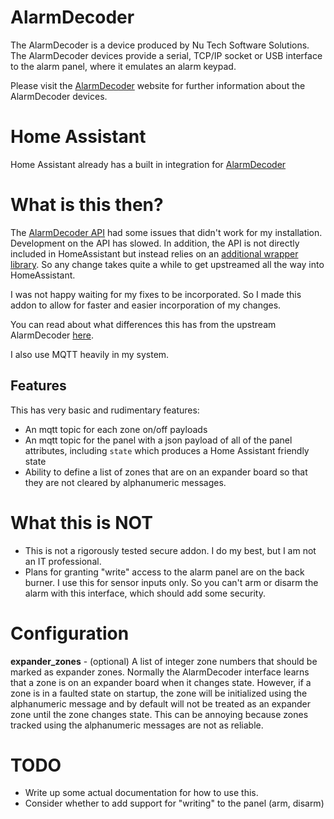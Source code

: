 # AlarmDecoder

The AlarmDecoder is a device produced by Nu Tech Software Solutions. The
AlarmDecoder devices provide a serial, TCP/IP socket or USB interface to the
alarm panel, where it emulates an alarm keypad.

Please visit the [AlarmDecoder](https://www.alarmdecoder.com/index.php) website
for further information about the AlarmDecoder devices.

# Home Assistant

Home Assistant already has a built in integration for
[AlarmDecoder](https://www.home-assistant.io/integrations/alarmdecoder/)

# What is this then?

The [AlarmDecoder API](https://github.com/nutechsoftware/alarmdecoder) had
some issues that didn't work for my installation.  Development on the API has
slowed.  In addition, the API is not directly included in HomeAssistant but
instead relies on an
[additional wrapper library](https://github.com/ajschmidt8/adext).  So any
change takes quite a while to get upstreamed all the way into HomeAssistant.

I was not happy waiting for my fixes to be incorporated.  So I made this addon
to allow for faster and easier incorporation of my changes.

You can read about what differences this has from the upstream AlarmDecoder
[here](https://github.com/krkeegan/alarmdecoder).

I also use MQTT heavily in my system.

## Features

This has very basic and rudimentary features:

- An mqtt topic for each zone on/off payloads
- An mqtt topic for the panel with a json payload of all of the panel
  attributes, including `state` which produces a Home Assistant friendly state
- Ability to define a list of zones that are on an expander board so that they
  are not cleared by alphanumeric messages.

# What this is NOT

- This is not a rigorously tested secure addon.  I do my best, but I am not an
IT professional.
- Plans for granting "write" access to the alarm panel are on the back burner.
I use this for sensor inputs only.  So you can't arm or disarm the alarm with
this interface, which should add some security.

# Configuration

__expander_zones__ - (optional) A list of integer zone numbers that should be
marked as expander zones.  Normally the AlarmDecoder interface
learns that a zone is on an expander board when it changes state.  However,
if a zone is in a faulted state on startup, the zone will be initialized using
the alphanumeric message and by default will not be treated as an expander
zone until the zone changes state.  This can be annoying because zones tracked
using the alphanumeric messages are not as reliable.

# TODO

- Write up some actual documentation for how to use this.
- Consider whether to add support for "writing" to the panel (arm, disarm)
